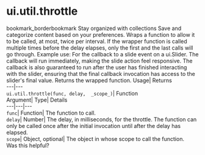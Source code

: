  
#  ui.util.throttle 
bookmark_borderbookmark Stay organized with collections  Save and categorize content based on your preferences.
Wraps a function to allow it to be called, at most, twice per interval. If the wrapper function is called multiple times before the delay elapses, only the first and the last calls will go through. 
Example use: For the callback to a slide event on a ui.Slider. The callback will run immediately, making the slide action feel responsive. The callback is also guaranteed to run after the user has finished interacting with the slider, ensuring that the final callback invocation has access to the slider's final value.
Returns the wrapped function.
Usage| Returns  
---|---  
`ui.util.throttle(func, delay,  _scope_)`| Function  
Argument| Type| Details  
---|---|---  
`func`| Function| The function to call.  
`delay`| Number| The delay, in milliseconds, for the throttle. The function can only be called once after the initial invocation until after the delay has elapsed.  
`scope`| Object, optional| The object in whose scope to call the function.  
Was this helpful?
